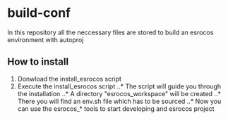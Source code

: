 # build-conf
In this repository all the neccessary files are stored to build an esrocos environment with autoproj

## How to install
1. Donwload the install_esrocos script
2. Execute the install_esrocos script
..* The script will guide you through the installation 
..* A directory "esrocos_workspace" will be created 
..* There you will find an env.sh file which has to be sourced
..* Now you can use the esrocos_* tools to start developing and esrocos project

